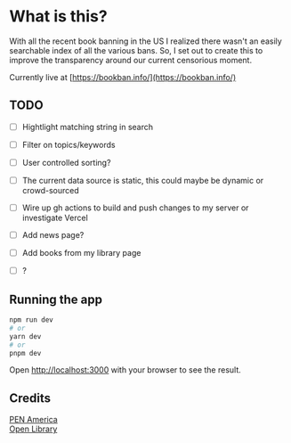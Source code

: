 # What is this?

With all the recent book banning in the US I realized there wasn't an easily searchable index of all the various bans. So, I set out to create this to improve the transparency around our current censorious moment.

Currently live at [https://bookban.info/](https://bookban.info/)

## TODO

- [ ] Hightlight matching string in search
- [ ] Filter on topics/keywords  
- [ ] User controlled sorting?  
- [ ] The current data source is static, this could maybe be dynamic or crowd-sourced  
- [ ] Wire up gh actions to build and push changes to my server or investigate Vercel
- [ ] Add news page?
- [ ] Add books from my library page
- [ ] ?  


## Running the app

```bash
npm run dev
# or
yarn dev
# or
pnpm dev
```

Open [http://localhost:3000](http://localhost:3000) with your browser to see the result.

## Credits

[PEN America](https://pen.org/banned-in-the-usa/)  
[Open Library](https://openlibrary.org/)
